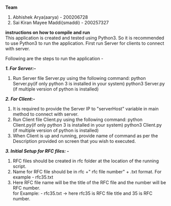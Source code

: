 
**Team**
1. Abhishek Arya(aarya) - 200206728
2. Sai Kiran Mayee Maddi(smaddi) - 200257327

**instructions on how to compile and run**  
This application is created and tested using Python3. So it is recommended to use Python3 to run the application.
First run Server for clients to connect with server.

Following are the steps to run the application -   

***1. For Server:-***  
1. Run Server file Server.py using the following command:
        python Server.py(if only python 3 is installed in your system)
        python3 Server.py (if multiple version of python is installed)  

***2. For Client:-***  
1. It is required to provide the Server IP to "serverHost" variable in main method to connect with server.  
2. Run Client file Client.py using the following command:
        python Client.py(if only python 3 is installed in your system)
        python3 Client.py (if multiple version of python is installed)
3. When Client is up and running, provide name of command as per the Description provided on screen that you wish to executed.  

***3. Initial Setup for RFC files: -***  
1. RFC files should be created in rfc folder at the location of the running script.  
2. Name for RFC file should be in rfc +" rfc file number" + .txt format. For example - rfc35.txt
3. Here RFC file name will be the title of the RFC file and the number will be RFC number.  
        for Example: - rfc35.txt -> here rfc35 is RFC file title and 35 is RFC number.  

